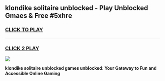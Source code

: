 
## klondike solitaire unblocked - Play Unblocked Gmaes & Free #5xhre
<h3>
<a href="https://news.freeplayer.one?title=klondike_solitaire_unblocked&ref=24F">CLICK TO PLAY</a></h3>
<hr>

<h3>
<a href="https://news.freeplayer.one?title=klondike_solitaire_unblocked&ref=24F">CLICK 2 PLAY</a>
  
</h3>

<a href="https://news.freeplayer.one?title=klondike_solitaire_unblocked&ref=24F/"><img src="https://clearcache.store/games.png"></a>


**klondike solitaire unblocked games unblocked: Your Gateway to Fun and Accessible Online Gaming**
